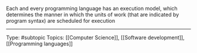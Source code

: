 Each and every programming language has an execution model, which determines the manner in which the units of work (that are indicated by program syntax) are scheduled for execution
___
Type: #subtopic 
Topics: [[Computer Science]], [[Software development]], [[Programming languages]]

